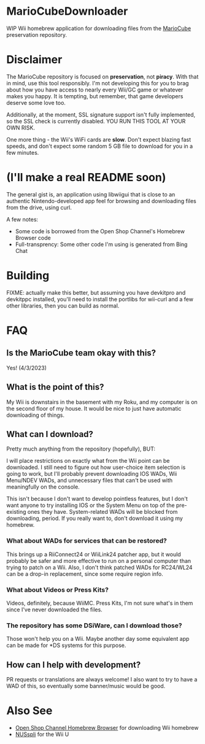 # MarioCubeDownloader
WIP Wii homebrew application for downloading files from the [MarioCube](https://mariocube.com) preservation repository.

# Disclaimer
The MarioCube repository is focused on **preservation**, not **piracy**. With that in mind, use this tool responsibly. I'm not developing this for you to brag about how you have access to nearly every Wii/GC game or whatever makes you happy. It is tempting, but remember, that game developers deserve some love too.

Additionally, at the moment, SSL signature support isn't fully implemented, so the SSL check is currently disabled. YOU RUN THIS TOOL AT YOUR OWN RISK.

One more thing - the Wii's WiFi cards are **slow**. Don't expect blazing fast speeds, and don't expect some random 5 GB file to download for you in a few minutes.

# (I'll make a real README soon)
The general gist is, an application using libwiigui that is close to an authentic Nintendo-developed app feel for browsing and downloading files from the drive, using curl.

A few notes:
- Some code is borrowed from the Open Shop Channel's Homebrew Browser code
- Full-transprency: Some other code I'm using is generated from Bing Chat
    
# Building
FIXME: actually make this better, but assuming you have devkitpro and devkitppc installed, you'll need to install the portlibs for wii-curl and a few other libraries, then you can build as normal.

# FAQ

## Is the MarioCube team okay with this?
Yes! (4/3/2023)

## What is the point of this?
My Wii is downstairs in the basement with my Roku, and my computer is on the second floor of my house. It would be nice to just have automatic downloading of things.

## What can I download?
Pretty much anything from the repository (hopefully), BUT:

I will place restrictions on exactly what from the Wii point can be downloaded. I still need to figure out how user-choice item selection is going to work, but I'll probably prevent downloading IOS WADs, Wii Menu/NDEV WADs, and unnecessary files that can't be used with meaningfully on the console.

This isn't because I don't want to develop pointless features, but I don't want anyone to try installing IOS or the System Menu on top of the pre-existing ones they have. System-related WADs will be blocked from downloading, period. If you really want to, don't download it using my homebrew.

### What about WADs for services that can be restored?
This brings up a RiiConnect24 or WiiLink24 patcher app, but it would probably be safer and more effective to run on a personal computer than trying to patch on a Wii. Also, I don't think patched WADs for RC24/WL24 can be a drop-in replacement, since some require region info.

### What about Videos or Press Kits?
Videos, definitely, because WiiMC. Press Kits, I'm not sure what's in them since I've never downloaded the files.

### The repository has some DSiWare, can I download those?
Those won't help you on a Wii. Maybe another day some equivalent app can be made for *DS systems for this purpose.

## How can I help with development?
PR requests or translations are always welcome! I also want to try to have a WAD of this, so eventually some banner/music would be good.

# Also See
- [Open Shop Channel Homebrew Browser](https://github.com/OpenShopChannel/OSCHomebrewBrowser) for downloading Wii homebrew
- [NUSspli](https://github.com/V10lator/NUSspli) for the Wii U
